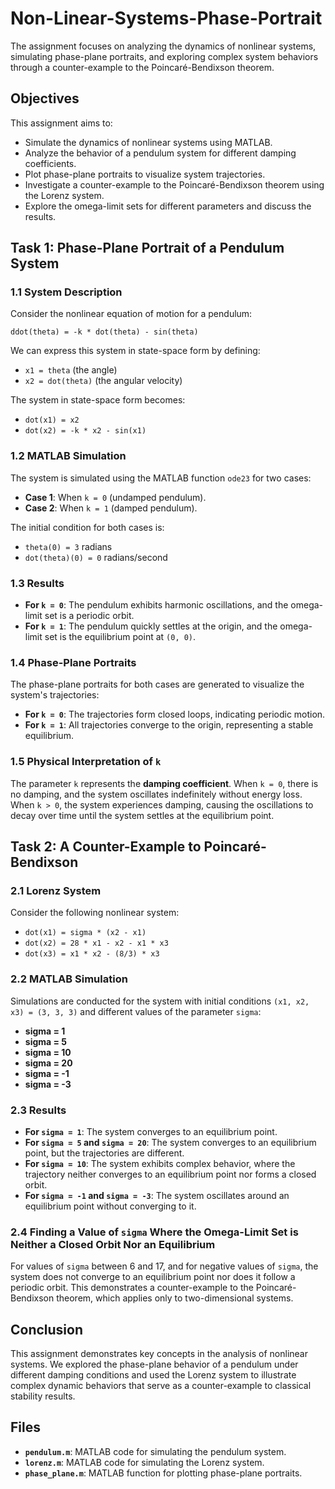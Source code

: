 # Non-Linear-Systems-Phase-Portrait

The assignment focuses on analyzing the dynamics of nonlinear systems, simulating phase-plane portraits, and exploring complex system behaviors through a counter-example to the Poincaré-Bendixson theorem.

## Objectives

This assignment aims to:
- Simulate the dynamics of nonlinear systems using MATLAB.
- Analyze the behavior of a pendulum system for different damping coefficients.
- Plot phase-plane portraits to visualize system trajectories.
- Investigate a counter-example to the Poincaré-Bendixson theorem using the Lorenz system.
- Explore the omega-limit sets for different parameters and discuss the results.

## Task 1: Phase-Plane Portrait of a Pendulum System

### 1.1 System Description

Consider the nonlinear equation of motion for a pendulum:

`ddot(theta) = -k * dot(theta) - sin(theta)`

We can express this system in state-space form by defining:

- `x1 = theta` (the angle)
- `x2 = dot(theta)` (the angular velocity)

The system in state-space form becomes:

- `dot(x1) = x2`
- `dot(x2) = -k * x2 - sin(x1)`

### 1.2 MATLAB Simulation

The system is simulated using the MATLAB function `ode23` for two cases:
- **Case 1**: When `k = 0` (undamped pendulum).
- **Case 2**: When `k = 1` (damped pendulum).

The initial condition for both cases is:
- `theta(0) = 3` radians
- `dot(theta)(0) = 0` radians/second

### 1.3 Results

- **For `k = 0`**: The pendulum exhibits harmonic oscillations, and the omega-limit set is a periodic orbit.
- **For `k = 1`**: The pendulum quickly settles at the origin, and the omega-limit set is the equilibrium point at `(0, 0)`.

### 1.4 Phase-Plane Portraits

The phase-plane portraits for both cases are generated to visualize the system's trajectories:
- **For `k = 0`**: The trajectories form closed loops, indicating periodic motion.
- **For `k = 1`**: All trajectories converge to the origin, representing a stable equilibrium.

### 1.5 Physical Interpretation of `k`

The parameter `k` represents the **damping coefficient**. When `k = 0`, there is no damping, and the system oscillates indefinitely without energy loss. When `k > 0`, the system experiences damping, causing the oscillations to decay over time until the system settles at the equilibrium point.

## Task 2: A Counter-Example to Poincaré-Bendixson

### 2.1 Lorenz System

Consider the following nonlinear system:

- `dot(x1) = sigma * (x2 - x1)`
- `dot(x2) = 28 * x1 - x2 - x1 * x3`
- `dot(x3) = x1 * x2 - (8/3) * x3`

### 2.2 MATLAB Simulation

Simulations are conducted for the system with initial conditions `(x1, x2, x3) = (3, 3, 3)` and different values of the parameter `sigma`:
- **sigma = 1**
- **sigma = 5**
- **sigma = 10**
- **sigma = 20**
- **sigma = -1**
- **sigma = -3**

### 2.3 Results

- **For `sigma = 1`**: The system converges to an equilibrium point.
- **For `sigma = 5` and `sigma = 20`**: The system converges to an equilibrium point, but the trajectories are different.
- **For `sigma = 10`**: The system exhibits complex behavior, where the trajectory neither converges to an equilibrium point nor forms a closed orbit.
- **For `sigma = -1` and `sigma = -3`**: The system oscillates around an equilibrium point without converging to it.

### 2.4 Finding a Value of `sigma` Where the Omega-Limit Set is Neither a Closed Orbit Nor an Equilibrium

For values of `sigma` between 6 and 17, and for negative values of `sigma`, the system does not converge to an equilibrium point nor does it follow a periodic orbit. This demonstrates a counter-example to the Poincaré-Bendixson theorem, which applies only to two-dimensional systems.

## Conclusion

This assignment demonstrates key concepts in the analysis of nonlinear systems. We explored the phase-plane behavior of a pendulum under different damping conditions and used the Lorenz system to illustrate complex dynamic behaviors that serve as a counter-example to classical stability results.

## Files

- **`pendulum.m`**: MATLAB code for simulating the pendulum system.
- **`lorenz.m`**: MATLAB code for simulating the Lorenz system.
- **`phase_plane.m`**: MATLAB function for plotting phase-plane portraits.
